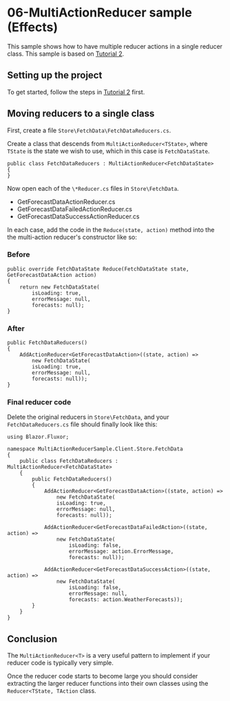 # 06-MultiActionReducer sample (Effects)
This sample shows how to have multiple reducer actions in a single reducer class.
This sample is based on [Tutorial 2].

## Setting up the project
To get started, follow the steps in [Tutorial 2] first.
  
## Moving reducers to a single class
First, create a file `Store\FetchData\FetchDataReducers.cs`.

Create a class that descends from `MultiActionReducer<TState>`, where `TState` is the state we wish to use, which in this case is `FetchDataState`.

```
public class FetchDataReducers : MultiActionReducer<FetchDataState>
{
}
```

Now open each of the `\*Reducer.cs` files in `Store\FetchData`.
- GetForecastDataActionReducer.cs
- GetForecastDataFailedActionReducer.cs
- GetForecastDataSuccessActionReducer.cs

In each case, add the code in the `Reduce(state, action)` method into
the the multi-action reducer's constructor like so:

### Before
```
public override FetchDataState Reduce(FetchDataState state, GetForecastDataAction action)
{
	return new FetchDataState(
		isLoading: true,
		errorMessage: null,
		forecasts: null);
}
```

### After
```
public FetchDataReducers()
{
	AddActionReducer<GetForecastDataAction>((state, action) =>
		new FetchDataState(
		isLoading: true,
		errorMessage: null,
		forecasts: null));
}
```

### Final reducer code
Delete the original reducers in `Store\FetchData`, and your `FetchDataReducers.cs` file should
finally look like this:

```
using Blazor.Fluxor;

namespace MultiActionReducerSample.Client.Store.FetchData
{
	public class FetchDataReducers : MultiActionReducer<FetchDataState>
	{
		public FetchDataReducers()
		{
			AddActionReducer<GetForecastDataAction>((state, action) =>
				new FetchDataState(
				isLoading: true,
				errorMessage: null,
				forecasts: null));

			AddActionReducer<GetForecastDataFailedAction>((state, action) =>
				new FetchDataState(
					isLoading: false,
					errorMessage: action.ErrorMessage,
					forecasts: null));

			AddActionReducer<GetForecastDataSuccessAction>((state, action) =>
				new FetchDataState(
					isLoading: false,
					errorMessage: null,
					forecasts: action.WeatherForecasts));
		}
	}
}
```

## Conclusion
The `MultiActionReducer<T>` is a very useful pattern to implement if your reducer code is
typically very simple.

Once the reducer code starts to become large you should consider extracting the larger reducer
functions into their own classes using the `Reducer<TState, TAction` class.


[Tutorial 2]: <https://github.com/mrpmorris/blazor-fluxor/tree/master/samples/02-WeatherForecastSample>
